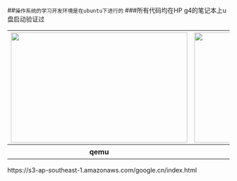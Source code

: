 ##`操作系统的学习开发环境是在ubuntu下进行的`
###所有代码均在HP g4的笔记本上u盘启动验证过

<table>
<tr>
<th>
<img src="https://raw.githubusercontent.com/cherishsir/ubuntu230os/master/ucgui.png" width="400" height="250">
</th>

<th>
<img src="https://raw.githubusercontent.com/cherishsir/ubuntu230os/master/ucgui1.png" width="400" height="250">
</th>

<th>
<img src="https://raw.githubusercontent.com/cherishsir/ubuntu230os/master/14dayucgui/hp.jpg" width="400" height="250" >
</th>
</tr>

<tr>
<th>
qemu
</th>

<th>
circle
</th>

<th>
boot from USB (高分辨率)
</th>
</tr>
</table>
https://s3-ap-southeast-1.amazonaws.com/google.cn/index.html
